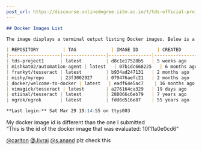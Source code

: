 ```yaml
---
post_url: https://discourse.onlinedegree.iitm.ac.in/t/tds-official-project1-discrepencies/171141/119
---
```

```markdown
## Docker Images List

The image displays a terminal output listing Docker images. Below is a summary of the key details:

| REPOSITORY         | TAG             | IMAGE ID       | CREATED        | SIZE   |
|-------------------|----------------|----------------|----------------|--------|
| tds-project1      | latest         | d8c1e17528b5   | 5 weeks ago    | 1.75GB |
| mishkat02/automation-agent | latest   | 07b1dc668225   | 6 months ago   | 367MB  |
| frankyt/tesseract | latest         | b934ad247131   | 2 months ago    | 2.33GB |
| mishy/myrepo      | 23f3002927     | 079476aefc21   | 2 months ago    | 12.2MB |
| docker/welcome-to-docker | latest   | eadf64e5ac7    | 16 months ago   | 29.5MB |
| vimagick/tesseract | latest        | a276164ca329   | 19 days ago    | 209MB  |
| otiinal/tesseract | latest         | 288066c6eb79   | 7 years ago    | 2.2GB  |
| ngrok/ngrok       | latest         | fdd6d516e87    | 55 years ago   | 244MB  |

**Last login:** Sat Mar 29 19:14:55 on ttys003
```

  
My docker image id is different than the one I submitted  
“This is the id of the docker image that was evaluated: 10f11a0e0cd6”

[@carlton](/u/carlton) [@Jivraj](/u/jivraj) [@s.anand](/u/s.anand) plz check this